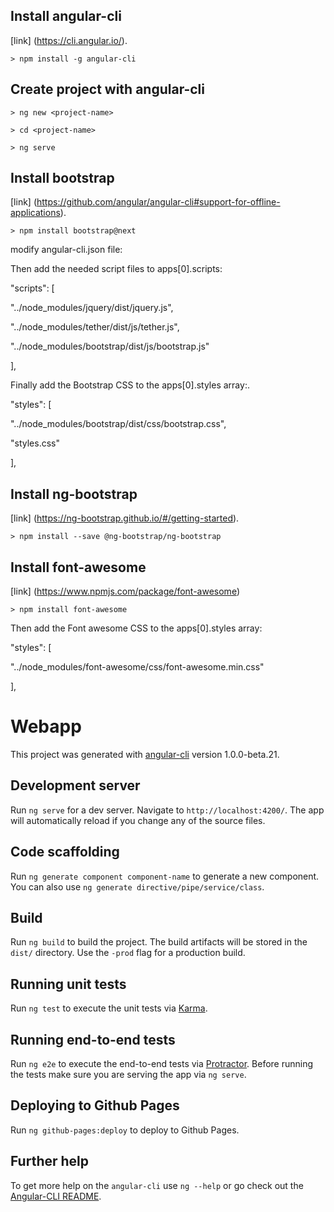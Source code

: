 ## Install angular-cli
[link] (https://cli.angular.io/).

`> npm install -g angular-cli`

## Create project with angular-cli
`> ng new <project-name>`

`> cd <project-name>`

`> ng serve`

## Install bootstrap
[link] (https://github.com/angular/angular-cli#support-for-offline-applications).

`> npm install bootstrap@next`

modify angular-cli.json file:

Then add the needed script files to apps[0].scripts:

"scripts": [

  "../node_modules/jquery/dist/jquery.js",

  "../node_modules/tether/dist/js/tether.js",

  "../node_modules/bootstrap/dist/js/bootstrap.js"

],

Finally add the Bootstrap CSS to the apps[0].styles array:.

"styles": [

  "../node_modules/bootstrap/dist/css/bootstrap.css",

  "styles.css"

],

## Install ng-bootstrap

[link] (https://ng-bootstrap.github.io/#/getting-started).

`> npm install --save @ng-bootstrap/ng-bootstrap`

## Install font-awesome

[link] (https://www.npmjs.com/package/font-awesome)

`> npm install font-awesome`

Then add the Font awesome CSS to the apps[0].styles array:

"styles": [

  "../node_modules/font-awesome/css/font-awesome.min.css"
  
],

# Webapp

This project was generated with [angular-cli](https://github.com/angular/angular-cli) version 1.0.0-beta.21.

## Development server
Run `ng serve` for a dev server. Navigate to `http://localhost:4200/`. The app will automatically reload if you change any of the source files.

## Code scaffolding

Run `ng generate component component-name` to generate a new component. You can also use `ng generate directive/pipe/service/class`.

## Build

Run `ng build` to build the project. The build artifacts will be stored in the `dist/` directory. Use the `-prod` flag for a production build.

## Running unit tests

Run `ng test` to execute the unit tests via [Karma](https://karma-runner.github.io).

## Running end-to-end tests

Run `ng e2e` to execute the end-to-end tests via [Protractor](http://www.protractortest.org/).
Before running the tests make sure you are serving the app via `ng serve`.

## Deploying to Github Pages

Run `ng github-pages:deploy` to deploy to Github Pages.

## Further help

To get more help on the `angular-cli` use `ng --help` or go check out the [Angular-CLI README](https://github.com/angular/angular-cli/blob/master/README.md).
